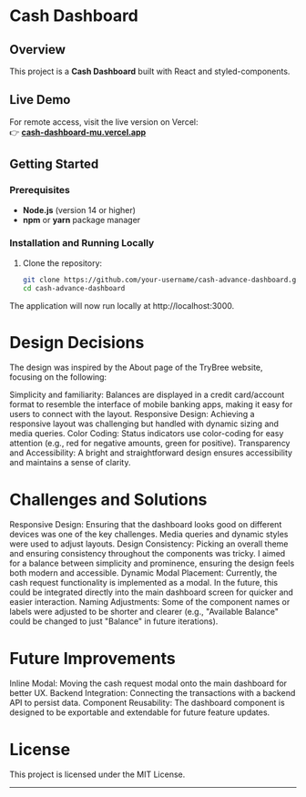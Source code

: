 # Cash Dashboard

## Overview

This project is a **Cash Dashboard** built with React and styled-components.

## Live Demo

For remote access, visit the live version on Vercel:  
👉 **[cash-dashboard-mu.vercel.app](https://cash-dashboard-mu.vercel.app)**

## Getting Started

### Prerequisites

- **Node.js** (version 14 or higher)
- **npm** or **yarn** package manager

### Installation and Running Locally

1. Clone the repository:
   ```bash
   git clone https://github.com/your-username/cash-advance-dashboard.git
   cd cash-advance-dashboard
   ```

The application will now run locally at http://localhost:3000.

# Design Decisions

The design was inspired by the About page of the TryBree website, focusing on the following:

Simplicity and familiarity: Balances are displayed in a credit card/account format to resemble the interface of mobile banking apps, making it easy for users to connect with the layout.
Responsive Design: Achieving a responsive layout was challenging but handled with dynamic sizing and media queries.
Color Coding: Status indicators use color-coding for easy attention (e.g., red for negative amounts, green for positive).
Transparency and Accessibility: A bright and straightforward design ensures accessibility and maintains a sense of clarity.

# Challenges and Solutions

Responsive Design: Ensuring that the dashboard looks good on different devices was one of the key challenges. Media queries and dynamic styles were used to adjust layouts.
Design Consistency: Picking an overall theme and ensuring consistency throughout the components was tricky. I aimed for a balance between simplicity and prominence, ensuring the design feels both modern and accessible.
Dynamic Modal Placement: Currently, the cash request functionality is implemented as a modal. In the future, this could be integrated directly into the main dashboard screen for quicker and easier interaction.
Naming Adjustments: Some of the component names or labels were adjusted to be shorter and clearer (e.g., "Available Balance" could be changed to just "Balance" in future iterations).

# Future Improvements

Inline Modal: Moving the cash request modal onto the main dashboard for better UX.
Backend Integration: Connecting the transactions with a backend API to persist data.
Component Reusability: The dashboard component is designed to be exportable and extendable for future feature updates.

# License
This project is licensed under the MIT License.

---
